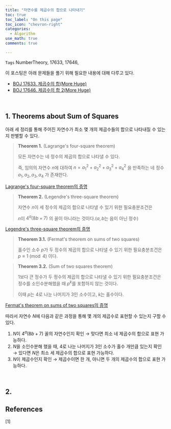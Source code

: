 ```yaml
---
title: "자연수를 제곱수의 합으로 나타내기"
toc: true
toc_label: "On this page"
toc_icon: "chevron-right"
categories:
  - Algorithm
use_math: true
comments: true

---
```


`Tags` NumberTheory, 17633, 17646, 

이 포스팅은 아래 문제들을 풀기 위해 필요한 내용에 대해 다루고 있다.

- [BOJ 17633. 제곱수의 합(More Huge)](https://www.acmicpc.net/problem/17633)
- [BOJ 17646. 제곱수의 합 2(More Huge)](https://www.acmicpc.net/problem/17646)

<br/>

## 1. Theorems about Sum of Squares

아래 세 정리를 통해 주어진 자연수가 최소 몇 개의 제곱수들의 합으로 나타내질 수 있는지 판별할 수 있다.

> **Theorem 1.** (Lagrange's four-square theorem)
> 
> 모든 자연수는 네 정수의 제곱의 합으로 나타낼 수 있다.
> 
> 즉, 임의의 자연수 $n$에 대하여 $n = a_1^2 + a_2^2 + a_3^2 + a_4^2$ 을 만족하는 네 정수 $a_1, a_2, a_3, a_4$ 가 존재한다.

[Lagrange's four-square theorem의 증명](https://damo1924.github.io/math/FourSquareTheorem/)

> **Theorem 2.** (Legendre's three-square theorem)
> 
> 자연수 $n$이 세 정수의 제곱의 합으로 나타낼 수 있기 위한 필요충분조건은
> 
> $n$이 $4^a(8b + 7)$ 의 꼴이 아니라는 것이다.($a, b$는 음이 아닌 정수)

[Legendre's three-square theorem의 증명](https://damo1924.github.io/math/ThreeSquareTheorem/)

> **Theorem 3.1.** (Fermat's theorem on sums of two squares)
> 
> 홀수인 소수 $p$가 두 정수의 제곱의 합으로 나타낼 수 있기 위한 필요충분조건은 $p \equiv 1 \pmod{4}$ 이다.

> **Theorem 3.2.** (Sum of two squares theorem)
> 
> $1$보다 큰 정수가 두 정수의 제곱의 합으로 나타낼 수 있기 위한 필요충분조건은 정수를 소인수분해했을 때 $p^k$를 포함하지 않는 것이다.
> 
> 이때 $p$는 $4$로 나눈 나머지가 $3$인 소수이고, $k$는 홀수이다.

[Fermat's theorem on sums of two squares의 증명](https://damo1924.github.io/math/SumofTwoSquares/)

 따라서 자연수 $N$에 다음과 같은 과정을 통해 몇 개의 제곱수로 표현할 수 있는지 구할 수 있다.
 
 1. $N$이 $4^a(8b + 7)$ 꼴의 자연수인지 확인 $\to$ 맞다면 최소 네 제곱수의 합으로 표현 가능하다.
 2. $N$을 소인수분해 했을 때, $4$로 나눈 나머지가 $3$인 소수가 홀수 개만큼 있는지 확인 $\to$ 있다면 $N$은 최소 세 제곱수의 합으로 표현 가능하다.
 3. $N$이 제곱수인지 확인 $\to$ 제곱수이면 한 개, 아니면 두 개의 제곱수의 합으로 표현 가능하다.

<br/>

## 2. 




## References

[1] 

